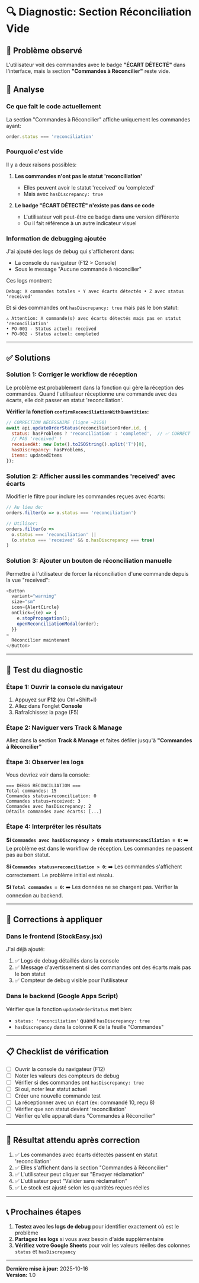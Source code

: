 # 🔍 Diagnostic: Section Réconciliation Vide

## 🐛 Problème observé

L'utilisateur voit des commandes avec le badge **"ÉCART DÉTECTÉ"** dans l'interface, mais la section **"Commandes à Réconcilier"** reste vide.

## 🔎 Analyse

### Ce que fait le code actuellement

La section "Commandes à Réconcilier" affiche uniquement les commandes ayant:
```javascript
order.status === 'reconciliation'
```

### Pourquoi c'est vide

Il y a deux raisons possibles:

1. **Les commandes n'ont pas le statut 'reconciliation'**
   - Elles peuvent avoir le statut 'received' ou 'completed'
   - Mais avec `hasDiscrepancy: true`

2. **Le badge "ÉCART DÉTECTÉ" n'existe pas dans ce code**
   - L'utilisateur voit peut-être ce badge dans une version différente
   - Ou il fait référence à un autre indicateur visuel

### Information de debugging ajoutée

J'ai ajouté des logs de debug qui s'afficheront dans:
- La console du navigateur (F12 > Console)
- Sous le message "Aucune commande à réconcilier"

Ces logs montrent:
```
Debug: X commandes totales • Y avec écarts détectés • Z avec status 'received'
```

Et si des commandes ont `hasDiscrepancy: true` mais pas le bon statut:
```
⚠️ Attention: X commande(s) avec écarts détectés mais pas en statut 'reconciliation'
• PO-001 - Status actuel: received
• PO-002 - Status actuel: completed
```

---

## ✅ Solutions

### Solution 1: Corriger le workflow de réception

Le problème est probablement dans la fonction qui gère la réception des commandes. Quand l'utilisateur réceptionne une commande avec des écarts, elle doit passer en statut 'reconciliation'.

**Vérifier la fonction `confirmReconciliationWithQuantities`:**

```javascript
// CORRECTION NÉCESSAIRE (ligne ~2150)
await api.updateOrderStatus(reconciliationOrder.id, {
  status: hasProblems ? 'reconciliation' : 'completed',  // ✅ CORRECT
  // PAS 'received' !
  receivedAt: new Date().toISOString().split('T')[0],
  hasDiscrepancy: hasProblems,
  items: updatedItems
});
```

### Solution 2: Afficher aussi les commandes 'received' avec écarts

Modifier le filtre pour inclure les commandes reçues avec écarts:

```javascript
// Au lieu de:
orders.filter(o => o.status === 'reconciliation')

// Utiliser:
orders.filter(o => 
  o.status === 'reconciliation' || 
  (o.status === 'received' && o.hasDiscrepancy === true)
)
```

### Solution 3: Ajouter un bouton de réconciliation manuelle

Permettre à l'utilisateur de forcer la réconciliation d'une commande depuis la vue "received":

```javascript
<Button
  variant="warning"
  size="sm"
  icon={AlertCircle}
  onClick={(e) => {
    e.stopPropagation();
    openReconciliationModal(order);
  }}
>
  Réconcilier maintenant
</Button>
```

---

## 🧪 Test du diagnostic

### Étape 1: Ouvrir la console du navigateur

1. Appuyez sur **F12** (ou Ctrl+Shift+I)
2. Allez dans l'onglet **Console**
3. Rafraîchissez la page (F5)

### Étape 2: Naviguer vers Track & Manage

Allez dans la section **Track & Manage** et faites défiler jusqu'à **"Commandes à Réconcilier"**

### Étape 3: Observer les logs

Vous devriez voir dans la console:
```
=== DEBUG RÉCONCILIATION ===
Total commandes: 15
Commandes status=reconciliation: 0
Commandes status=received: 3
Commandes avec hasDiscrepancy: 2
Détails commandes avec écarts: [...]
```

### Étape 4: Interpréter les résultats

**Si `Commandes avec hasDiscrepancy > 0` mais `status=reconciliation = 0`:**
➡️ Le problème est dans le workflow de réception. Les commandes ne passent pas au bon statut.

**Si `Commandes status=reconciliation > 0`:**
➡️ Les commandes s'affichent correctement. Le problème initial est résolu.

**Si `Total commandes = 0`:**
➡️ Les données ne se chargent pas. Vérifier la connexion au backend.

---

## 🔧 Corrections à appliquer

### Dans le frontend (StockEasy.jsx)

J'ai déjà ajouté:
1. ✅ Logs de debug détaillés dans la console
2. ✅ Message d'avertissement si des commandes ont des écarts mais pas le bon statut
3. ✅ Compteur de debug visible pour l'utilisateur

### Dans le backend (Google Apps Script)

Vérifier que la fonction `updateOrderStatus` met bien:
- `status: 'reconciliation'` quand `hasDiscrepancy: true`
- `hasDiscrepancy` dans la colonne K de la feuille "Commandes"

---

## 📋 Checklist de vérification

- [ ] Ouvrir la console du navigateur (F12)
- [ ] Noter les valeurs des compteurs de debug
- [ ] Vérifier si des commandes ont `hasDiscrepancy: true`
- [ ] Si oui, noter leur statut actuel
- [ ] Créer une nouvelle commande test
- [ ] La réceptionner avec un écart (ex: commandé 10, reçu 8)
- [ ] Vérifier que son statut devient 'reconciliation'
- [ ] Vérifier qu'elle apparaît dans "Commandes à Réconcilier"

---

## 🎯 Résultat attendu après correction

1. ✅ Les commandes avec écarts détectés passent en statut 'reconciliation'
2. ✅ Elles s'affichent dans la section "Commandes à Réconcilier"
3. ✅ L'utilisateur peut cliquer sur "Envoyer réclamation"
4. ✅ L'utilisateur peut "Valider sans réclamation"
5. ✅ Le stock est ajusté selon les quantités reçues réelles

---

## 📞 Prochaines étapes

1. **Testez avec les logs de debug** pour identifier exactement où est le problème
2. **Partagez les logs** si vous avez besoin d'aide supplémentaire
3. **Vérifiez votre Google Sheets** pour voir les valeurs réelles des colonnes `status` et `hasDiscrepancy`

---

**Dernière mise à jour:** 2025-10-16  
**Version:** 1.0
